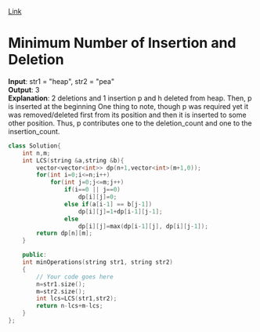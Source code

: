 [Link](https://practice.geeksforgeeks.org/problems/minimum-number-of-deletions-and-insertions0209/1)
# Minimum Number of Insertion and Deletion
**Input**: str1 = "heap", str2 = "pea"<br>
**Output**: 3<br>
**Explanation**: 2 deletions and 1 insertion
p and h deleted from heap. Then, p is 
inserted at the beginning One thing to 
note, though p was required yet it was 
removed/deleted first from its position 
and then it is inserted to some other 
position. Thus, p contributes one to the 
deletion_count and one to the 
insertion_count.
 
```cpp
class Solution{
    int n,m;
	int LCS(string &a,string &b){
	    vector<vector<int>> dp(n+1,vector<int>(m+1,0));
 	    for(int i=0;i<=n;i++)
 	        for(int j=0;j<=m;j++)
 	            if(i==0 || j==0)
 	                dp[i][j]=0;
 	            else if(a[i-1] == b[j-1])
 	                dp[i][j]=1+dp[i-1][j-1];
 	            else
 	                dp[i][j]=max(dp[i-1][j], dp[i][j-1]);
 	    return dp[n][m];
	}

	public:
	int minOperations(string str1, string str2) 
	{ 
	    // Your code goes here
	    n=str1.size();
	    m=str2.size();
	    int lcs=LCS(str1,str2);
	    return n-lcs+m-lcs;
	} 
};
```